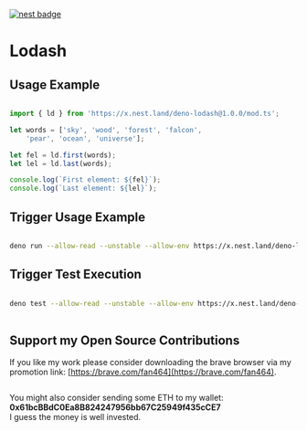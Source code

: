 [![nest badge](https://nest.land/badge.svg)](https://nest.land/package/deno-lodash)

# Lodash

## Usage Example

```ts

import { ld } from 'https://x.nest.land/deno-lodash@1.0.0/mod.ts';

let words = ['sky', 'wood', 'forest', 'falcon', 
    'pear', 'ocean', 'universe'];

let fel = ld.first(words);
let lel = ld.last(words);

console.log(`First element: ${fel}`);
console.log(`Last element: ${lel}`);

```

## Trigger Usage Example

```sh

deno run --allow-read --unstable --allow-env https://x.nest.land/deno-lodash@1.0.0/usage-example.ts

```

## Trigger Test Execution

```sh

deno test --allow-read --unstable --allow-env https://x.nest.land/deno-lodash@1.0.0/test.ts
  
```

## Support my Open Source Contributions

If you like my work please consider downloading the brave browser via my
promotion link: [https://brave.com/fan464](https://brave.com/fan464).

![![](https://brave.com/)](https://brave.com/wp-content/uploads/2019/01/logotype-full-color.svg)  

You might also consider sending some ETH to my wallet: **0x61bcBBdC0Ea8B824247956bb67C25949f435cCE7**  
I guess the money is well invested.